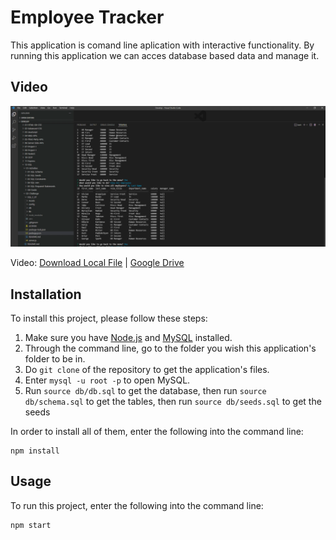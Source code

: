 # Employee Tracker

This application is comand line aplication with interactive functionality. By running this application we can acces database based data and manage it.

## Video

[![Click link to view video](./Assets/videos/Screenshot.png)](https://drive.google.com/file/d/1HNT_YkAEMG9C6MCqczNAFqgo9o3pJ24c/view)

Video: [Download Local File](https://github.com/AM0726Github/SQL_C_ET/blob/f31f2076f7612e6d06c0453b27b23a3314fe2e89/Assets/videos/Untitled.webm) | [Google Drive](https://drive.google.com/file/d/1HNT_YkAEMG9C6MCqczNAFqgo9o3pJ24c/view)

## Installation
To install this project, please follow these steps: 
1. Make sure you have [Node.js](https://nodejs.org) and [MySQL](https://dev.mysql.com/downloads/) installed.
2. Through the command line, go to the folder you wish this application's folder to be in.
3. Do `git clone` of the repository to get the application's files.
4. Enter `mysql -u root -p` to open MySQL.
5. Run `source db/db.sql` to get the database, then run `source db/schema.sql` to get the tables, then run `source db/seeds.sql` to get the seeds

In order to install all of them, enter the following into the command line:
```
npm install
```

## Usage
To run this project, enter the following into the command line:
```
npm start
```
